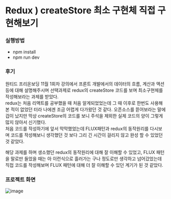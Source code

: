 # Redux ) createStore 최소 구현체 직접 구현해보기

### 실행방법
- npm install
- npm run dev

### 후기
  원티드 프리온보딩 11월 1회차 강의에서 프론트 개발에서의 데이터의 흐름, 계산과 액션 등에 대해 설명해주시며 선택과제로 redux의 createStore 코드를 보며 최소구현체를 작성해보라는 과제를 받았다. <br/>
  redux는 처음 리액트를 공부했을 때 처음 알게되었었는데 그 때 이후로 한번도 사용해본 적이 없었던 터라 나에겐 조금 어렵게 다가왔던 것 같다.
  오픈소스를 뜯어보라는 말에 겁이 났지만 막상 createStore의 코드를 보니 주석을 제외한 실제 코드의 양이 그렇게 많지 않아서 신기했다. <br/>
  처음 코드를 작성하기에 앞서 막막했었는데 FLUX패턴과 redux의 동작원리를 다시보며 코드를 작성해보니 생각했던 것 보다 그리 긴 시간이 걸리지 않고 완성 할 수 있었던 것 같았다.
  <br/>
  
  해당 과제를 하며 생소했던 redux의 동작원리에 대해 잘 이해할 수 있었고, FLUX 패턴을 말로만 들었을 때는 아 이런식으로 흘러가는 구나 정도로만 생각하고 넘어갔었는데 직접 코드를 작성해보며 FLUX 패턴에 대해 더 잘 이해할 수 있던 계기가 된 것 같았다.

### 프로젝트 화면
![image](https://github.com/user-attachments/assets/dc19b43a-a493-4dfc-9f18-ef97a3cb4b6b)
